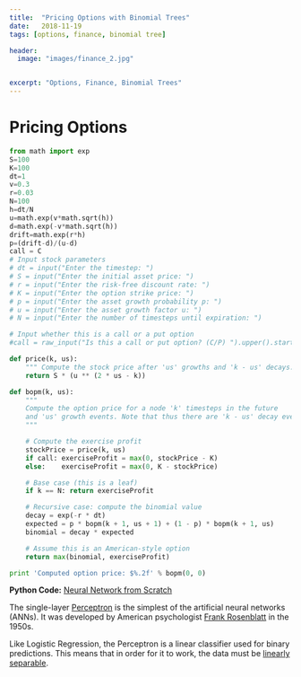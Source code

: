 ```yaml
---
title:  "Pricing Options with Binomial Trees"
date:   2018-11-19
tags: [options, finance, binomial tree]

header:
  image: "images/finance_2.jpg"


excerpt: "Options, Finance, Binomial Trees"
---
```

# Pricing Options

```Python
from math import exp
S=100
K=100
dt=1
v=0.3
r=0.03
N=100
h=dt/N
u=math.exp(v*math.sqrt(h))
d=math.exp(-v*math.sqrt(h))
drift=math.exp(r*h)
p=(drift-d)/(u-d)
call = C
# Input stock parameters
# dt = input("Enter the timestep: ")
# S = input("Enter the initial asset price: ")
# r = input("Enter the risk-free discount rate: ")
# K = input("Enter the option strike price: ")
# p = input("Enter the asset growth probability p: ")
# u = input("Enter the asset growth factor u: ")
# N = input("Enter the number of timesteps until expiration: ")

# Input whether this is a call or a put option
#call = raw_input("Is this a call or put option? (C/P) ").upper().startswith("C")

def price(k, us):
    """ Compute the stock price after 'us' growths and 'k - us' decays. """
    return S * (u ** (2 * us - k))

def bopm(k, us):
    """
    Compute the option price for a node 'k' timesteps in the future
    and 'us' growth events. Note that thus there are 'k - us' decay events.
    """

    # Compute the exercise profit
    stockPrice = price(k, us)
    if call: exerciseProfit = max(0, stockPrice - K)
    else:    exerciseProfit = max(0, K - stockPrice)

    # Base case (this is a leaf)
    if k == N: return exerciseProfit

    # Recursive case: compute the binomial value
    decay = exp(-r * dt)
    expected = p * bopm(k + 1, us + 1) + (1 - p) * bopm(k + 1, us)
    binomial = decay * expected

    # Assume this is an American-style option
    return max(binomial, exerciseProfit)

print 'Computed option price: $%.2f' % bopm(0, 0)

```

**Python Code:** [Neural Network from Scratch](https://github.com/jtsulliv/ML-from-scratch/tree/master/Neural-Networks)

The single-layer [Perceptron](https://en.wikipedia.org/wiki/Perceptron) is the simplest of the artificial neural networks (ANNs).  It was developed by American psychologist [Frank Rosenblatt](https://en.wikipedia.org/wiki/Frank_Rosenblatt) in the 1950s.  

Like Logistic Regression, the Perceptron is a linear classifier used for binary predictions.  This means that in order for it to work, the data must be [linearly separable](https://en.wikipedia.org/wiki/Linear_separability).
